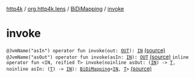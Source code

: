 [http4k](../../index.md) / [org.http4k.lens](../index.md) / [BiDiMapping](index.md) / [invoke](./invoke.md)

# invoke

`@JvmName("asIn") operator fun invoke(out: `[`OUT`](index.md#OUT)`): `[`IN`](index.md#IN) [(source)](https://github.com/http4k/http4k/blob/master/http4k-core/src/main/kotlin/org/http4k/lens/BiDiMapping.kt#L41)
`@JvmName("asOut") operator fun invoke(asIn: `[`IN`](index.md#IN)`): `[`OUT`](index.md#OUT) [(source)](https://github.com/http4k/http4k/blob/master/http4k-core/src/main/kotlin/org/http4k/lens/BiDiMapping.kt#L44)
`inline operator fun <IN, reified T> invoke(noinline asOut: (`[`IN`](invoke.md#IN)`) -> `[`T`](invoke.md#T)`, noinline asIn: (`[`T`](invoke.md#T)`) -> `[`IN`](invoke.md#IN)`): `[`BiDiMapping`](index.md)`<`[`IN`](invoke.md#IN)`, `[`T`](invoke.md#T)`>` [(source)](https://github.com/http4k/http4k/blob/master/http4k-core/src/main/kotlin/org/http4k/lens/BiDiMapping.kt#L47)